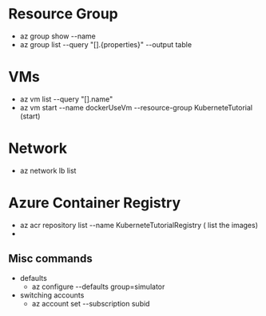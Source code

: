 # Resource Group
* az group show --name <name here>
* az group list --query "[].{properties}" --output table

# VMs
* az vm list --query "[].name"
* az vm start --name dockerUseVm --resource-group KuberneteTutorial  (start)

# Network
* az network lb list

# Azure Container Registry
* az acr repository list --name KuberneteTutorialRegistry  ( list the images)
* 
## Misc commands
* defaults
    * az configure --defaults group=simulator
* switching accounts
    * az account set --subscription subid
    


